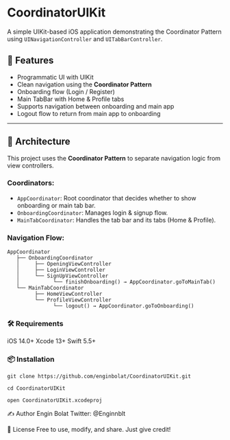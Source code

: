# CoordinatorUIKit

A simple UIKit-based iOS application demonstrating the Coordinator Pattern using `UINavigationController` and `UITabBarController`.

## 📱 Features

- Programmatic UI with UIKit
- Clean navigation using the **Coordinator Pattern**
- Onboarding flow (Login / Register)
- Main TabBar with Home & Profile tabs
- Supports navigation between onboarding and main app
- Logout flow to return from main app to onboarding

---

## 🧠 Architecture

This project uses the **Coordinator Pattern** to separate navigation logic from view controllers.

### Coordinators:
- `AppCoordinator`: Root coordinator that decides whether to show onboarding or main tab bar.
- `OnboardingCoordinator`: Manages login & signup flow.
- `MainTabCoordinator`: Handles the tab bar and its tabs (Home & Profile).

### Navigation Flow:
```
AppCoordinator
   ├── OnboardingCoordinator
   │     ├── OpeningViewController
   │     ├── LoginViewController
   │     └── SignUpViewController
   │           └── finishOnboarding() → AppCoordinator.goToMainTab()
   └── MainTabCoordinator
         ├── HomeViewController
         └── ProfileViewController
               └── logout() → AppCoordinator.goToOnboarding()
```

<h3>🛠 Requirements</h3>
iOS 14.0+
Xcode 13+
Swift 5.5+

<h3>📦 Installation</h3>

```
git clone https://github.com/enginbolat/CoordinatorUIKit.git
```

```
cd CoordinatorUIKit
```
```
open CoordinatorUIKit.xcodeproj
```

✍️ Author
Engin Bolat
Twitter: @Enginnblt

📄 License
Free to use, modify, and share. Just give credit!
